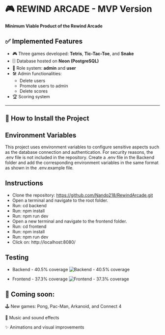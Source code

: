 # 🎮 REWIND ARCADE - MVP Version

**Minimum Viable Product of the Rewind Arcade**

## ✅ Implemented Features

- 🎮 Three games developed: **Tetris**, **Tic-Tac-Toe**, and **Snake**
- 🗄️ Database hosted on **Neon (PostgreSQL)**
- 👥 Role system: **admin** and **user**
- 🛠️ Admin functionalities:
  - Delete users
  - Promote users to admin
  - Delete scores
- 🏆 Scoring system

---

## 🚀 How to Install the Project

## Environment Variables
This project uses environment variables to configure sensitive aspects such as the database connection and authentication. For security reasons, the .env file is not included in the repository.
Create a .env file in the Backend folder and add the corresponding environment variables in the same format as shown in the .env.example file.

## Instructions

- Clone the repository: https://github.com/Nando218/RewindArcade.git
- Open a terminal and navigate to the root folder.
- Run: cd backend
- Run: npm install
- Run: npm run dev
- Open a new terminal and navigate to the frontend folder.
- Run: cd frontend
- Run: npm install
- Run: npm run dev
- Click on: http://localhost:8080/

## Testing
- Backend - 40.5% coverage
![Backend - 40.5% coverage](https://github.com/user-attachments/assets/8e42d954-a5a8-488d-a7bf-60ccb3b9f23d)

- Frontend - 37.3% coverage
![Frontend - 37.3% coverage](https://github.com/user-attachments/assets/478850b5-4131-4ea1-8f98-7008d57223d4)






## 🚧 Coming soon:


🕹️ New games: Pong, Pac-Man, Arkanoid, and Connect 4

🎵 Music and sound effects

✨ Animations and visual improvements
